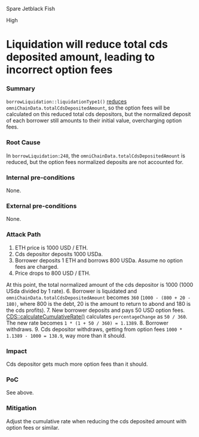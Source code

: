 Spare Jetblack Fish

High

# Liquidation will reduce total cds deposited amount, leading to incorrect option fees

### Summary

`borrowLiquidation::liquidationType1()` [reduces](https://github.com/sherlock-audit/2024-11-autonomint/blob/main/Blockchain/Blockchian/contracts/Core_logic/borrowLiquidation.sol#L248) `omniChainData.totalCdsDepositedAmount`, so the option fees will be calculated on this reduced total cds depositors, but the normalized deposit of each borrower still amounts to their initial value, overcharging option fees.

### Root Cause

In `borrowLiquidation:248`, the `omniChainData.totalCdsDepositedAmount` is reduced, but the option fees normalized deposits are not accounted for.

### Internal pre-conditions

None.

### External pre-conditions

None.

### Attack Path

1. ETH price is 1000 USD / ETH.
2. Cds depositor deposits 1000 USDa.
3. Borrower deposits 1 ETH and borrows 800 USDa. Assume no option fees are charged.
4. Price drops to 800 USD / ETH.

At this point, the total normalized amount of the cds depositor is 1000 (1000 USda divided by 1 rate).
6. Borrower is liquidated and `omniChainData.totalCdsDepositedAmount` becomes `360` (`1000 - (800 + 20 - 180)`, where 800 is the debt, 20 is the amount to return to abond and 180 is the cds profits).
7. New borrower deposits and pays 50 USD option fees. [CDS::calculateCumulativeRate()](https://github.com/sherlock-audit/2024-11-autonomint/blob/main/Blockchain/Blockchian/contracts/lib/CDSLib.sol#L163) calculates `percentageChange` as `50 / 360`. The new rate becomes `1 * (1 + 50 / 360) = 1.1389`.
8. Borrower withdraws.
9. Cds depositor withdraws, getting from option fees `1000 * 1.1389 - 1000 = 138.9`, way more than it should.

### Impact

Cds depositor gets much more option fees than it should.

### PoC

See above.

### Mitigation

Adjust the cumulative rate when reducing the cds deposited amount with option fees or similar.